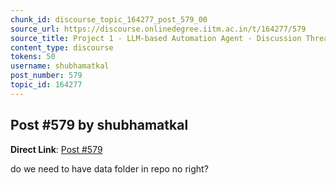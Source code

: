 ```yaml
---
chunk_id: discourse_topic_164277_post_579_00
source_url: https://discourse.onlinedegree.iitm.ac.in/t/164277/579
source_title: Project 1 - LLM-based Automation Agent - Discussion Thread [TDS Jan 2025]
content_type: discourse
tokens: 50
username: shubhamatkal
post_number: 579
topic_id: 164277
---
```


## Post #579 by shubhamatkal

**Direct Link**: [Post #579](https://discourse.onlinedegree.iitm.ac.in/t/164277/579)

do we need to have data folder in repo no right?
